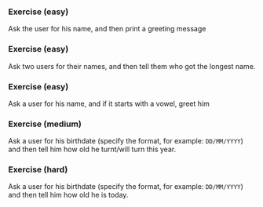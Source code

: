 ### Exercise (easy)
Ask the user for his name, and then print a greeting message

### Exercise (easy)
Ask two users for their names, and then tell them who got the longest name.

### Exercise (easy)
Ask a user for his name, and if it starts with a vowel, greet him

### Exercise (medium)
Ask a user for his birthdate (specify the format, for example: `DD/MM/YYYY`) and then tell him how old he turnt/will turn this year.

### Exercise (hard)
Ask a user for his birthdate (specify the format, for example: `DD/MM/YYYY`) and then tell him how old he is today.
